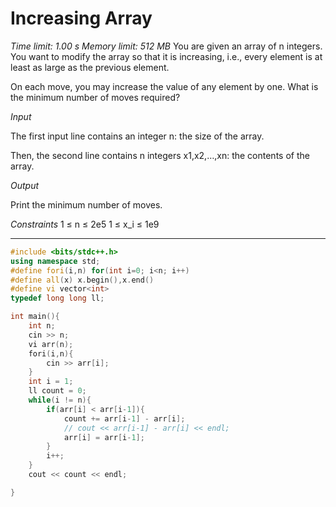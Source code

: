 # Increasing Array

_Time limit: 1.00 s Memory limit: 512 MB_
You are given an array of n integers. You want to modify the array so that it is increasing, i.e., every element is at least as large as the previous element.

On each move, you may increase the value of any element by one. What is the minimum number of moves required?

*Input*

The first input line contains an integer n: the size of the array.

Then, the second line contains n integers x1,x2,…,xn: the contents of the array.

*Output*

Print the minimum number of moves.

*Constraints*
1 ≤ n ≤ 2e5
1 ≤ x_i ≤ 1e9

___

```cpp
#include <bits/stdc++.h>
using namespace std;
#define fori(i,n) for(int i=0; i<n; i++)
#define all(x) x.begin(),x.end()
#define vi vector<int>
typedef long long ll;

int main(){
    int n;
    cin >> n;
    vi arr(n);
    fori(i,n){
        cin >> arr[i];
    }
    int i = 1;
    ll count = 0;
    while(i != n){
        if(arr[i] < arr[i-1]){
            count += arr[i-1] - arr[i];
            // cout << arr[i-1] - arr[i] << endl;
            arr[i] = arr[i-1];
        }
        i++;
    }
    cout << count << endl;

}
```

